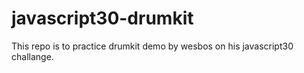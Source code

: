 # javascript30-drumkit
This repo is to practice drumkit demo by wesbos on his javascript30 challange.
